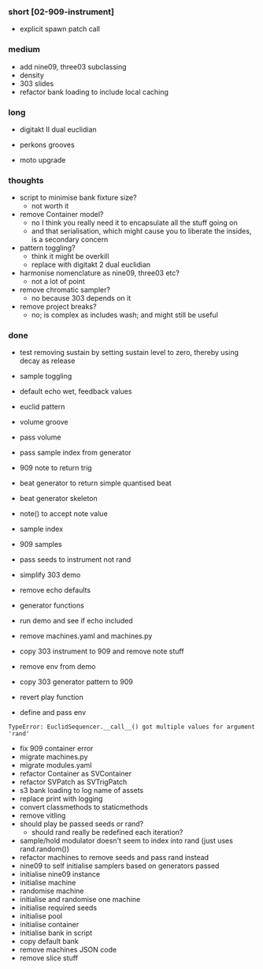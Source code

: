### short [02-909-instrument]

- explicit spawn patch call

### medium

- add nine09, three03 subclassing
- density
- 303 slides
- refactor bank loading to include local caching

### long

- digitakt II dual euclidian
- perkons grooves

- moto upgrade

### thoughts

- script to minimise bank fixture size?
  - not worth it
- remove Container model?
  - no I think you really need it to encapsulate all the stuff going on
  - and that serialisation, which might cause you to liberate the insides, is a secondary concern
- pattern toggling?
  - think it might be overkill
  - replace with digitakt 2 dual euclidian
- harmonise nomenclature as nine09, three03 etc?
  - not a lot of point
- remove chromatic sampler?
  - no because 303 depends on it
- remove project breaks?
  - no; is complex as includes wash; and might still be useful

### done

- test removing sustain by setting sustain level to zero, thereby using decay as release

- sample toggling
- default echo wet, feedback values
- euclid pattern
- volume groove
- pass volume
- pass sample index from generator
- 909 note to return trig
- beat generator to return simple quantised beat
- beat generator skeleton
- note() to accept note value
- sample index
- 909 samples
- pass seeds to instrument not rand
- simplify 303 demo
- remove echo defaults
- generator functions
- run demo and see if echo included
- remove machines.yaml and machines.py
- copy 303 instrument to 909 and remove note stuff
- remove env from demo
- copy 303 generator pattern to 909
- revert play function
- define and pass env

```
TypeError: EuclidSequencer.__call__() got multiple values for argument 'rand'
```

- fix 909 container error
- migrate machines.py
- migrate modules.yaml
- refactor Container as SVContainer
- refactor SVPatch as SVTrigPatch
- s3 bank loading to log name of assets
- replace print with logging
- convert classmethods to staticmethods
- remove vitling
- should play be passed seeds or rand? 
  - should rand really be redefined each iteration?
- sample/hold modulator doesn't seem to index into rand (just uses rand.random())
- refactor machines to remove seeds and pass rand instead
- nine09 to self initialise samplers based on generators passed
- initialise nine09 instance
- initialise machine
- randomise machine
- initialise and randomise one machine 
- initialise required seeds 
- initialise pool 
- initialise container
- initialise bank in script
- copy default bank
- remove machines JSON code
- remove slice stuff

